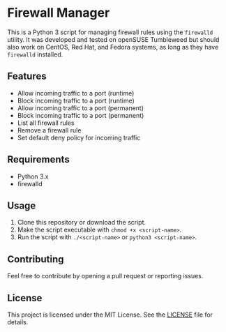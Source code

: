 # Firewall Manager

This is a Python 3 script for managing firewall rules using the `firewalld` utility. It was developed and tested on openSUSE Tumbleweed but should also work on CentOS, Red Hat, and Fedora systems, as long as they have `firewalld` installed.

## Features

- Allow incoming traffic to a port (runtime)
- Block incoming traffic to a port (runtime)
- Allow incoming traffic to a port (permanent)
- Block incoming traffic to a port (permanent)
- List all firewall rules
- Remove a firewall rule
- Set default deny policy for incoming traffic

## Requirements

- Python 3.x
- firewalld

## Usage

1. Clone this repository or download the script.
2. Make the script executable with `chmod +x <script-name>`.
3. Run the script with `./<script-name>` or `python3 <script-name>`.

## Contributing

Feel free to contribute by opening a pull request or reporting issues.

## License

This project is licensed under the MIT License. See the [LICENSE](LICENSE) file for details.

